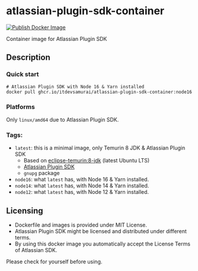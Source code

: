 # atlassian-plugin-sdk-container

[![Publish Docker Image](https://github.com/itdevsamurai/atlassian-plugin-sdk-container/actions/workflows/publish-docker-image.yml/badge.svg?branch=main)](https://github.com/itdevsamurai/atlassian-plugin-sdk-container/pkgs/container/atlassian-plugin-sdk-container)

Container image for Atlassian Plugin SDK
## Description

### Quick start

```shell
# Atlassian Plugin SDK with Node 16 & Yarn installed
docker pull ghcr.io/itdevsamurai/atlassian-plugin-sdk-container:node16
```

### Platforms

Only `linux/amd64` due to Atlassian Plugin SDK.

### Tags:

* `latest`: this is a minimal image, only Temurin 8 JDK & Atlassian Plugin SDK
    * Based on [eclipse-temurin:8-jdk](https://hub.docker.com/_/eclipse-temurin) (latest Ubuntu LTS)
    * [Atlassian Plugin SDK](https://developer.atlassian.com/server/framework/atlassian-sdk/install-the-atlassian-sdk-on-a-linux-or-mac-system/)
    * `gnupg` package
* `node16`: what `latest` has, with Node 16 & Yarn installed.
* `node14`: what `latest` has, with Node 14 & Yarn installed.
* `node12`: what `latest` has, with Node 12 & Yarn installed.

## Licensing

* Dockerfile and images is provided under MIT License.
* Atlassian Plugin SDK might be licensed and distributed under different terms.
* By using this docker image you automatically accept the License Terms of Atlassian SDK.

Please check for yourself before using.